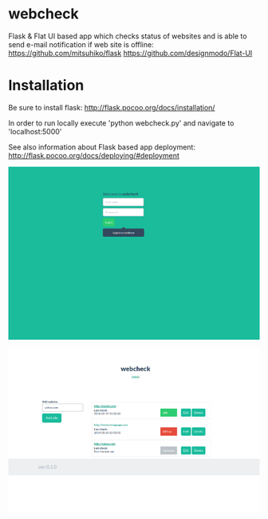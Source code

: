 webcheck
========

Flask & Flat UI based app which checks status of websites and is able to send e-mail notification if web site is offline: 
https://github.com/mitsuhiko/flask
https://github.com/designmodo/Flat-UI


Installation
============
Be sure to install flask: http://flask.pocoo.org/docs/installation/

In order to run locally execute 'python webcheck.py' and navigate to 'localhost:5000'

See also information about Flask based app deployment: http://flask.pocoo.org/docs/deploying/#deployment


![Alt text](/screenshot1.png "Screenshot 1")

![Alt text](/screenshot2.png "Screenshot 2")

